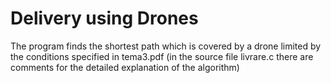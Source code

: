 # Delivery using Drones
The program finds the shortest path which is covered by a drone limited by the conditions specified in tema3.pdf (in the source file livrare.c there are comments for the detailed explanation of the algorithm)
